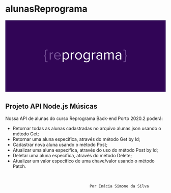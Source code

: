 # alunasReprograma

![Simbolo do Reprograma](./imagens/image1.png)   

## Projeto API Node.js Músicas

Nossa API de alunas do curso Reprograma Back-end Porto 2020.2 poderá:  

- Retornar todas as alunas cadastradas no arquivo alunas.json usando o método Get;
- Retornar uma aluna específica, através do método Get by Id;
- Cadastrar nova aluna usando o método Post;
- Atualizar uma aluna específica, através do uso do método Post by Id;
- Deletar uma aluna específica, através do método Delete;
- Atualizar um valor específico de uma chave/valor usando o método Patch.

<br>


                                         Por Inácia Simone da Silva